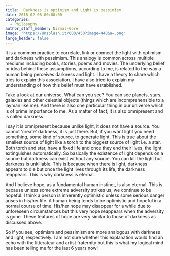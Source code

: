 ```yaml
---
title:  Darkness is optimism and Light is pessimism
date: 2018-02-08 00:00:00
categories:
  - Philosophy
author_staff_member: Nirmal-Gore
image: "https://unsplash.it/600/450?image=448&a=.png"
large_header: false
---
```

It is a common practice to correlate, link or connect the light with optimism and darkness with pessimism. This analogy is common across multiple mediums including books, stories, poems and movies. The underlying belief or idea behind these assumptions, according to me, is related to the way a human being perceives darkness and light. I have a theory to share which tries to explain this association. I have also tried to explain my understanding of how this belief must have established.

Take a look at our universe. What can you see? You can see planets, stars, galaxies and other celestial objects (things which are incomprehensible to a layman like me). And there is also one particular thing in our universe which is of prime importance to me. As a matter of fact, it is also omnipresent and is called darkness. 

I say it is omnipresent because unlike light, it does not have a source. You cannot 'create' darkness, it is just there. But, if you want light you need something, some kind of source, to generate light. This is true about the smallest source of light like a torch to the biggest source of light i.e. a star. Both torch and star, have a fixed life and once they end their lives, the light extinguishes automatically. So basically the existence of light depends on a source but darkness can exist without any source. You can kill the light but darkness is unkillable. This is because when there is light, darkness appears to die but once the light lives through its life, the darkness reappears. This is why darkness is eternal.

And I believe hope, as a fundamental human instinct, is also eternal. This is because unless some extreme adversity strikes us, we continue to be hopeful. I think a person is inherently optimistic unless some serious danger arises in his/her life. A human being tends to be optimistic and hopeful in a normal course of time. His/her hope may disappear for a while due to unforeseen circumstances but this very hope reappears when the adversity is gone. These features of hope are very similar to those of darkness as discussed above. 

So if you see, optimism and pessimism are more analogous with darkness and light, respectively. I am not sure whether this explanation would find an echo with the litterateur and artist fraternity but this is what my logical mind has been telling me for the last 6 years now! 
